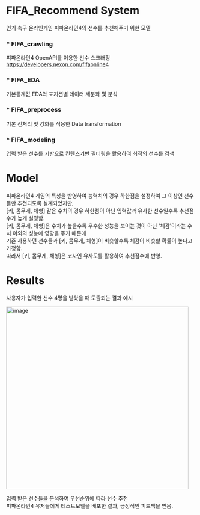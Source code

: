 # FIFA_Recommend System
인기 축구 온라인게임 피파온라인4의 선수를 추천해주기 위한 모델

### * FIFA_crawling

피파온라인4 OpenAPI를 이용한 선수 스크래핑
https://developers.nexon.com/fifaonline4

### * FIFA_EDA

기본통계값 EDA와 포지션별 데이터 세분화 및 분석

### * FIFA_preprocess

기본 전처리 및 강화를 적용한 Data transformation

### * FIFA_modeling

입력 받은 선수를 기반으로 컨텐츠기반 필터링을 활용하여 최적의 선수를 검색
  
# Model
피파온라인4 게임의 특성을 반영하여 능력치의 경우 하한점을 설정하여 그 이상인 선수들만 추천되도록 설계되었지만,  
[키, 몸무게, 체형] 같은 수치의 경우 하한점이 아닌 입력값과 유사한 선수일수록 추천점수가 높게 설정함.  
[키, 몸무게, 체형]은 수치가 높을수록 우수한 성능을 보이는 것이 아닌 '체감'이라는 수치 이외의 성능에 영향을 주기 때문에  
기존 사용하던 선수들과 [키, 몸무게, 체형]이 비슷할수록 체감이 비슷할 확률이 높다고 가정함.  
따라서 [키, 몸무게, 체형]은 코사인 유사도를 활용하여 추천점수에 반영.


# Results

사용자가 입력한 선수 4명을 받았을 때 도출되는 결과 예시

<img width="485" alt="image" src="https://user-images.githubusercontent.com/76480887/220229512-c768d9b3-3d53-4477-8f1b-6602b7410df3.png">

입력 받은 선수들을 분석하여 우선순위에 따라 선수 추천  
피파온라인4 유저들에게 테스트모델을 배포한 결과, 긍정적인 피드백을 받음.
